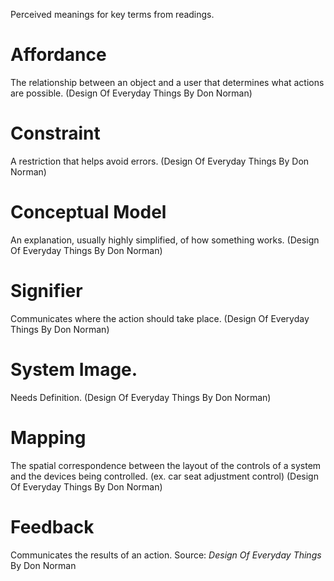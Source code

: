 Perceived meanings for key terms from readings.  

# Affordance
The relationship between an object and a user that determines what actions are possible. (Design Of Everyday Things By Don Norman)

# Constraint 
A restriction that helps avoid errors.  (Design Of Everyday Things By Don Norman)

# Conceptual Model 
An explanation, usually highly simplified, of how something works. (Design Of Everyday Things By Don Norman)

# Signifier 
Communicates where the action should take place.  (Design Of Everyday Things By Don Norman)

# System Image. 
Needs Definition. (Design Of Everyday Things By Don Norman)

# Mapping 
The spatial correspondence between the layout of the controls of a system and the devices being controlled. (ex. car seat adjustment control) (Design Of Everyday Things By Don Norman)

# Feedback 
Communicates the results of an action. Source: _Design Of Everyday Things_ By Don Norman
